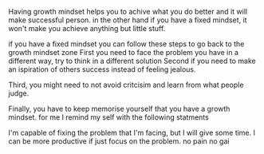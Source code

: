
Having growth mindset helps you to achive what you do better and it will make successful person. in the other hand if you have a fixed mindset, it won't make you achieve anything but little stuff.

if you have a fixed mindset you can follow these steps to go back to the growth mindset zone First you need to face the problem you have in a different way, try to think in a different solution Second if you need to make an ispiration of others success instead of feeling jealous.

Third, you might need to not avoid critcisim and learn from what people judge.

Finally, you have to keep memorise yourself that you have a growth mindset. for me I remind my self with the following statments

I'm capable of fixing the problem that I'm facing, but I will give some time.
I can be more productive if just focus on the problem.
no pain no gai
